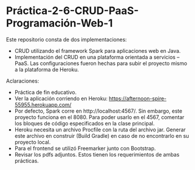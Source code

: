 # Práctica-2-6-CRUD-PaaS-Programación-Web-1

Este repositorio consta de dos implementaciones:
- CRUD utilizando el framework Spark para aplicaciones web en Java. 
- Implementación del CRUD en una plataforma orientada a servicios – PaaS. Las configuraciones fueron hechas para subir el proyecto mismo a la plataforma de Heroku.

Aclaraciones:
- Práctica de fin educativo.
- Ver la aplicación corriendo en Heroku: https://afternoon-spire-55955.herokuapp.com/
- Por defecto, Spark corre en http://localhost:4567/. Sin embargo, este proyecto funciona en el 8080. Para poder usarlo en el 4567, comentar los bloques
de código especificados en la clase principal.
- Heroku necesita un archivo Procfile con la ruta del archivo jar. Generar este archivo en construir (Build Gradle) en caso de no encontrarlo en su proyecto local.
- Para el frontend se utilizó Freemarker junto con Bootstrap.
- Revisar los pdfs adjuntos. Estos tienen los requerimientos de ambas prácticas.
